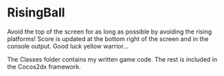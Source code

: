 # RisingBall

Avoid the top of the screen for as long as possible by avoiding the rising platforms! Score is updated at the bottom right of the screen and in the console output. Good luck yellow warrior...

The Classes folder contains my written game code. The rest is included in the Cocos2dx framework.
